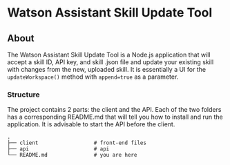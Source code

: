 # Watson Assistant Skill Update Tool

## About

The Watson Assistant Skill Update Tool is a Node.js application that will accept a skill ID, API key, and skill .json file and update your existing skill with changes from the new, uploaded skill. It is essentially a UI for the `updateWorkspace()` method with `append=true` as a parameter.

### Structure

The project contains 2 parts: the client and the API. Each of the two folders has a corresponding README.md that will tell you how to install and run the application. It is advisable to start the API before the client.

    .
    ├── client                  # front-end files
    ├── api                     # api
    └── README.md               # you are here
